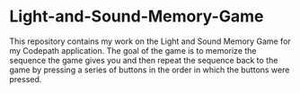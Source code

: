 # Light-and-Sound-Memory-Game
This repository contains my work on the Light and Sound Memory Game for my Codepath application. The goal of the game is to memorize the sequence the game gives you and then repeat the sequence back to the game by pressing a series of buttons in the order in which the buttons were pressed. 
